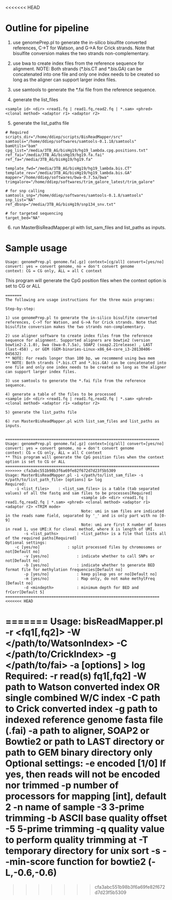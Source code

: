 <<<<<<< HEAD
# Outline for pipeline

1) use genomePrep.pl to generate the in-silico bisulfite converted references, C->T for Watson, and G->A for Crick strands. Note that bisulfite conversion makes the two strands non-complementary.

2) use bwa to create index files from the reference sequence for alignment. NOTE: Both strands (*.bis.CT and *.bis.GA) can be concatenated into one file and only one index needs to be created so long as the aligner can support larger index files.

3) use samtools to generate the *.fai file from the reference sequence.

4) generate the list_files

```
<sample id> <dir> <read1.fq | read1.fq,read2.fq | *.sam> <phred> <clonal method> <adaptor r1> <adaptor r2>
```

5) generate the list_paths file

```
# Required 
scripts_dir="/home/ddiep/scripts/BisReadMapper/src"
samtools="/home/ddiep/softwares/samtools-0.1.18/samtools"
bamUtils="bam"
cpg_list="/media/3TB_AG/bisHg19/hg19_lambda.cpg.positions.txt"
ref_fai="/media/3TB_AG/bisHg19/hg19.fa.fai"
ref_fa="/media/3TB_AG/bisHg19/hg19.fa"

template_fwd="/media/3TB_AG/bisHg19/hg19_lambda.bis.CT"
template_rev="/media/3TB_AG/bisHg19/hg19_lambda.bis.GA"
mapper="/home/ddiep/softwares/bwa-0.7.5a/bwa"
trimgalore="/home/ddiep/softwares/trim_galore_latest/trim_galore"

# for snp calling
samtools_snp="/home/ddiep/softwares/samtools-0.1.8/samtools"
snp_list="NA"
ref_dbsnp="/media/3TB_AG/bisHg19/snp134_snv.txt"

# for targeted sequencing
target_bed="NA"

```

6) run MasterBisReadMapper.pl with list_sam_files and list_paths as inputs.

# Sample usage

```
Usage: genomePrep.pl genome.fa[.gz] context=[cg/all] convert=[yes/no]
convert: yes = convert genome, no = don't convert genome
context: CG = CG only, ALL = all C context
```
This program will generate the CpG position files when the context option is set to CG or ALL


```
=======
The following are usage instructions for the three main programs:

Step-by-step:

1) use genomePrep.pl to generate the in-silico bisulfite converted references, C->T for Watson, and G->A for Crick strands. Note that bisulfite conversion makes the two strands non-complementary.

2) use aligner software to create index files from the reference sequence for alignment. Supported aligners are bowtie2 (version bowtie2-2.1.0), bwa (bwa-0.7.5a), SOAP2 (soap2.21release) , LAST (last-458) , or GEM (GEM-binaries-Linux-x86_64-core_i3-20130406-045632)
** NOTE: For reads longer than 100 bp, we recommend using bwa mem
** NOTE: Both strands (*.bis.CT and *.bis.GA) can be concatenated into one file and only one index needs to be created so long as the aligner can support larger index files.

3) use samtools to generate the *.fai file from the reference sequence.

4) generate a table of the files to be processed
<sample id> <dir> <read1.fq | read1.fq,read2.fq | *.sam> <phred> <clonal method> <adaptor r1> <adaptor r2>	

5) generate the list_paths file

6) run MasterBisReadMapper.pl with list_sam_files and list_paths as inputs.


===================================================================
Usage: genomePrep.pl genome.fa[.gz] context=[cg/all] convert=[yes/no]
convert: yes = convert genome, no = don't convert genome
context: CG = CG only, ALL = all C context
** This program will generate the CpG position files when the context option is set to CG or ALL
===================================================================
>>>>>>> cfa3abc551b98b3f6a69fe82f672d7d23f5b5309
Usage: MasterBisReadMapper.pl -i </path/to/list_sam_file> -s </path/to/list_path_file> [options] &> log
Required:
	-i <list_files>    : <list_sam_files> is a table (tab separated values) of all the fastq and sam files to be processes[Required]
                                 <sample id> <dir> <read1.fq | read1.fq,read2.fq | *.sam> <phred> <clonal method> <adaptor r1> <adaptor r2> <TRIM mode>
                                 Note: umi in sam files are indicated in the reads name field, separated by '_' and is only part with no [0-9]
                                 Note: umi are first X number of bases in read 1, use UMI:X for clonal method, where X is length of UMI.
        -s <list_paths>        : <list_paths> is a file that lists all of the required paths[Required]
Optional settings:
	-c [yes/no]            : split processed files by chromosomes or not[Default no]
        -v [yes/no]            : indicate whether to call SNPs or not[Default no]
        -b [yes/no]            : indicate whether to generate BED format file for methylation frequencies[Default no]
        -p [yes/no]            : keep pileup yes or no[Default no]
        -m [yes/no]            : Map only, do not make methylFreq [Default no]
        -d <mindepth>          : minimum depth for BED and frCorr[Default 5]
===================================================================
<<<<<<< HEAD

```
=======
Usage: bisReadMapper.pl -r <fq1[,fq2]> -W </path/to/WatsonIndex> -C </path/to/CrickIndex> -g </path/to/fai> -a <aligner> [options] > log
Required:
   -r   read(s) fq1[,fq2]
   -W   path to Watson converted index OR single combined W/C index
   -C   path to Crick converted index
   -g   path to indexed reference genome fasta file (.fai)
   -a   path to aligner, SOAP2 or Bowtie2 or path to LAST directory or path to GEM binary directory only
Optional settings:
   -e   encoded [1/0]
        If yes, then reads will not be encoded nor trimmed
   -p   number of processors for mapping [int], default 2
   -n   name of sample
   -3   3-prime trimming
   -b   ASCII base quality offset
   -5   5-prime trimming
   -q   quality value to perform quality trimming at
   -T   temporary directory for unix sort
   -s   --min-score function for bowtie2 (-L,-0.6,-0.6)
====================================================================

>>>>>>> cfa3abc551b98b3f6a69fe82f672d7d23f5b5309
